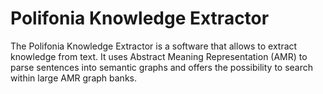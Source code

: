 # Polifonia Knowledge Extractor

The Polifonia Knowledge Extractor is a software that allows to extract knowledge from text.
It uses Abstract Meaning Representation (AMR) to parse sentences into semantic graphs and offers the possibility to search within large AMR graph banks.

